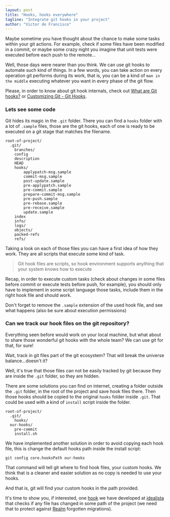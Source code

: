 ```yaml
---
layout: post
title: "Hooks, hooks everywhere"
tagline: "Integrate git hooks in your project"
author: "Victor de Francisco"
---
```


Maybe sometime you have thought about the chance to make some tasks within your git actions. For example, check if some files have been modified in a commit, or maybe some crazy night you imagine that unit tests were executed before each push to the remote...

Well, those days were nearer than you think. We can use git hooks to automate such kind of things. In a few words, you can take action on every operation git performs during its work, that is, you can be a kind of `man in the middle` executing whatever you want in every phase of the git flow.

Please, in order to know about git hook internals, check out [What are Git hooks?][git-hooks-extended] or [Customizing Git - Git Hooks][git-hooks].


### Lets see some code

Git hides its magic in the `.git` folder. There you can find a `hooks` folder with a lot of `.sample` files, those are the git hooks, each of one is ready to be executed on a git stage that matches the filename.

```
root-of-project/
  .git/
    branches/
    config
    description
    HEAD
    hooks/
    	applypatch-msg.sample
    	commit-msg.sample
    	post-update.sample
    	pre-applypatch.sample
    	pre-commit.sample
    	prepare-commit-msg.sample
    	pre-push.sample
    	pre-rebase.sample
    	pre-receive.sample
    	update.sample
    index
    info/
    logs/
    objects/
    packed-refs
    refs/
```


Taking a look on each of those files you can have a first idea of how they work. They are all scripts that execute some kind of task.

>
> Git hook files are scripts, so hook environment 
> supports anything that your system knows how to execute
>


Recap, in order to execute custom tasks (check about changes in some files before commit or execute tests before push, for example), you should only have to implement in some script language those tasks, include them in the right hook file and should work.

Don't forget to remove the `.sample` extension of the used hook file, and see what happens (also be sure about execution permissions)

### Can we track our hook files on the git repository?

Everything seen before would work on your local machine, but what about to share those wonderful git hooks with the whole team? We can use git for that, for sure!

Wait, track in git files part of the git ecosystem? That will break the universe balance...doesn't it?

Well, it's true that those files can not be easily tracked by git because they are inside the `.git` folder, so they are hidden.

There are some solutions you can find on internet, creating a folder outside the `.git` folder, in the root of the project and save hook files there. Then those hooks should be copied to the original `hooks` folder inside `.git`. That could be used with a kind of `install` script inside the folder.

```
root-of-project/
  .git/
    hooks/
  our-hooks/
    pre-commit
    install.sh
```

We have implemented another solution in order to avoid copying each hook file, this is change the default hooks path inside the install script:

```
git config core.hooksPath our-hooks
```

That command will tell git where to find hook files, your custom hooks. We think that is a cleaner and easier solution as no copy is needed to use your hooks.

And that is, git will find your custom hooks in the path provided.

It's time to show you, if interested, one [hook][realm-hook] we have developed at [idealista][idealista] that checks if any file has changed in some path of the project (we need that to protect against [Realm][realm] forgotten migrations).


[git-hooks]: https://git-scm.com/book/gr/v2/Customizing-Git-Git-Hooks
[git-hooks-extended]: http://githooks.com
[realm-hook]: https://github.com/idealista/rhook
[idealista]: https://github.com/idealista
[realm]: https://realm.io